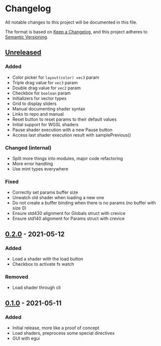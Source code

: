 # Changelog

All notable changes to this project will be documented in this file.

The format is based on [Keep a Changelog](https://keepachangelog.com/en/1.0.0/), and this project
adheres to [Semantic Versioning](https://semver.org/spec/v2.0.0.html).

## [Unreleased]

### Added

- Color picker for `layout(color) vec3` param
- Triple drag value for `vec3` param
- Double drag value for `vec2` param
- Checkbox for `boolean` param
- Initializers for vector types
- Grid to display sliders
- Manual documenting shader syntax
- Links to repo and manual
- Reset button to reset params to their default values
- Initial support for WGSL shaders
- Pause shader execution with a new Pause button
- Access last shader execution result with samplePrevious()

### Changed (internal)

- Split more things into modules, major code refactoring
- More error handling
- Use mint types everywhere

### Fixed

- Correctly set params buffer size
- Unwatch old shader when loading a new one
- Do not create a buffer binding when there is no params (no buffer with size 0)
- Ensure std430 alignment for Globals struct with crevice
- Ensure std140 alignment for Params struct with crevice

## [0.2.0] - 2021-05-12

### Added

- Load a shader with the load button
- Checkbox to activate fs watch

### Removed

- Load shader through cli

## [0.1.0] - 2021-05-11

### Added

- Initial release, more like a proof of concept
- Load shaders, preprocess some special directives
- GUI with egui

[Unreleased]: https://github.com/Gui-Yom/nuance/compare/v0.2.0...HEAD

[0.2.0]: https://github.com/Gui-Yom/nuance/compare/v0.1.0...v0.2.0

[0.1.0]: https://github.com/Gui-Yom/nuance/releases/tag/v0.1.0

